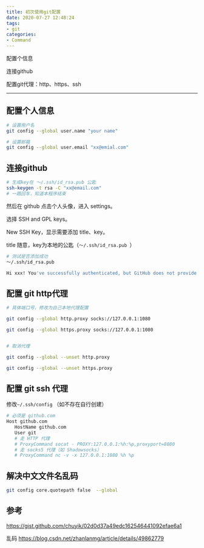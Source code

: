 ```yaml
---
title: 初次使用git配置
date: 2020-07-27 12:48:24
tags:
- git
categories:
- Command
---
```




配置个信息

连接github

配置git代理：http、https、ssh



---

<!-- more -->

## 配置个人信息

```bash
# 设置用户名
git config --global user.name "your name"

# 设置邮箱
git config --global user.email "xx@emial.com"
```



## 连接github

```bash
# 生成key在 ～/.ssh/id_rsa.pub 公匙
ssh-keygen -t rsa -C "xx@email.com"
# 一路回车，知道本程序结束
```

然后在 github 点击个人头像，进入 settings。

选择 SSH and GPL keys。

New SSH Key，显示需要添加 title、key。

title 随意，key为本地的公匙（`～/.ssh/id_rsa.pub `）

```bash
# 测试是否添加成功
～/.ssh/id_rsa.pub

Hi xxx! You've successfully authenticated, but GitHub does not provide shell access. #出现词句话，说明设置成功。
```



## 配置 git http代理

```bash
# 具体端口号，修改为自己本地代理配置

git config --global http.proxy socks://127.0.0.1:1080

git config --global https.proxy socks://127.0.0.1:1080


# 取消代理

git config --global --unset http.proxy

git config --global --unset https.proxy
```



## 配置 git ssh 代理

修改`~/.ssh/config` （如不存在自行创建）

```bash
# 必须是 github.com
Host github.com
   HostName github.com
   User git
   # 走 HTTP 代理
   # ProxyCommand socat - PROXY:127.0.0.1:%h:%p,proxyport=8080
   # 走 socks5 代理（如 Shadowsocks）
   # ProxyCommand nc -v -x 127.0.0.1:1080 %h %p
```



## 解决中文文件名乱码

```bash
git config core.quotepath false  --global
```





## 参考

https://gist.github.com/chuyik/02d0d37a49edc162546441092efae6a1

乱码 https://blog.csdn.net/zhanlanmg/article/details/49862779
